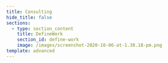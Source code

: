 ```yaml
---
title: Consulting
hide_title: false
sections:
  - type: section_content
    title: DefineWork
    section_id: define-work
    image: /images/screenshot-2020-10-06-at-1.30.18-pm.png
template: advanced
---
```

